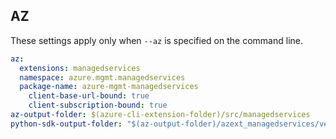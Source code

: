 ## AZ

These settings apply only when `--az` is specified on the command line.

``` yaml $(az)
az:
  extensions: managedservices
  namespace: azure.mgmt.managedservices
  package-name: azure-mgmt-managedservices
    client-base-url-bound: true
    client-subscription-bound: true
az-output-folder: $(azure-cli-extension-folder)/src/managedservices
python-sdk-output-folder: "$(az-output-folder)/azext_managedservices/vendored_sdks/managedservices"
```
